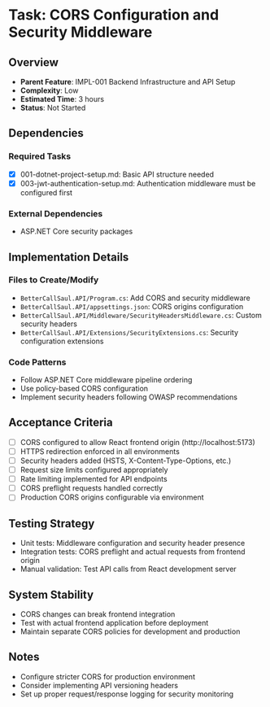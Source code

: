 # Task: CORS Configuration and Security Middleware

## Overview
- **Parent Feature**: IMPL-001 Backend Infrastructure and API Setup
- **Complexity**: Low
- **Estimated Time**: 3 hours
- **Status**: Not Started

## Dependencies
### Required Tasks
- [x] 001-dotnet-project-setup.md: Basic API structure needed
- [x] 003-jwt-authentication-setup.md: Authentication middleware must be configured first

### External Dependencies
- ASP.NET Core security packages

## Implementation Details
### Files to Create/Modify
- `BetterCallSaul.API/Program.cs`: Add CORS and security middleware
- `BetterCallSaul.API/appsettings.json`: CORS origins configuration
- `BetterCallSaul.API/Middleware/SecurityHeadersMiddleware.cs`: Custom security headers
- `BetterCallSaul.API/Extensions/SecurityExtensions.cs`: Security configuration extensions

### Code Patterns
- Follow ASP.NET Core middleware pipeline ordering
- Use policy-based CORS configuration
- Implement security headers following OWASP recommendations

## Acceptance Criteria
- [ ] CORS configured to allow React frontend origin (http://localhost:5173)
- [ ] HTTPS redirection enforced in all environments
- [ ] Security headers added (HSTS, X-Content-Type-Options, etc.)
- [ ] Request size limits configured appropriately
- [ ] Rate limiting implemented for API endpoints
- [ ] CORS preflight requests handled correctly
- [ ] Production CORS origins configurable via environment

## Testing Strategy
- Unit tests: Middleware configuration and security header presence
- Integration tests: CORS preflight and actual requests from frontend origin
- Manual validation: Test API calls from React development server

## System Stability
- CORS changes can break frontend integration
- Test with actual frontend application before deployment
- Maintain separate CORS policies for development and production

## Notes
- Configure stricter CORS for production environment
- Consider implementing API versioning headers
- Set up proper request/response logging for security monitoring